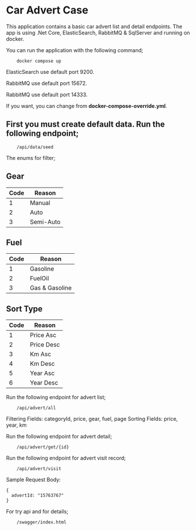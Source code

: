 # Car Advert Case

This application contains a basic car advert list and detail endpoints. The app is using .Net Core, ElasticSearch, RabbitMQ & SqlServer and running on docker.

You can run the application with the following command;
```
	docker compose up
```
	
ElasticSearch use default port 9200.

RabbitMQ use default port 15672.

RabbitMQ use default port 14333.

If you want, you can change from <b>docker-compose-override.yml</b>.

## First you must create default data. Run the following endpoint; 
```
	/api/data/seed
```

The enums for filter;

## Gear
| Code | Reason |
| ---- | ------ |
| 1  | Manual |
| 2  | Auto |
| 3  | Semi-Auto |

## Fuel
| Code | Reason |
| ---- | ------ |
| 1  | Gasoline |
| 2  | FuelOil |
| 3  | Gas & Gasoline |

## Sort Type
| Code | Reason |
| ---- | ------ |
| 1  | Price Asc |
| 2  | Price Desc |
| 3  | Km Asc |
| 4  | Km Desc |
| 5  | Year Asc |
| 6  | Year Desc |


Run the following endpoint for advert list;
```
	/api/advert/all
```
 
Filtering Fields:  categoryId, price, gear, fuel, page
Sorting Fields: price, year, km

Run the following endpoint for advert detail;
```
	/api/advert/get/{id}
```

Run the following endpoint for advert visit record; 
```
	/api/advert/visit
```

Sample Request Body: 
```
{
  advertId: "15763767"
}
```

For try api and for details;
```
	/swagger/index.html
```